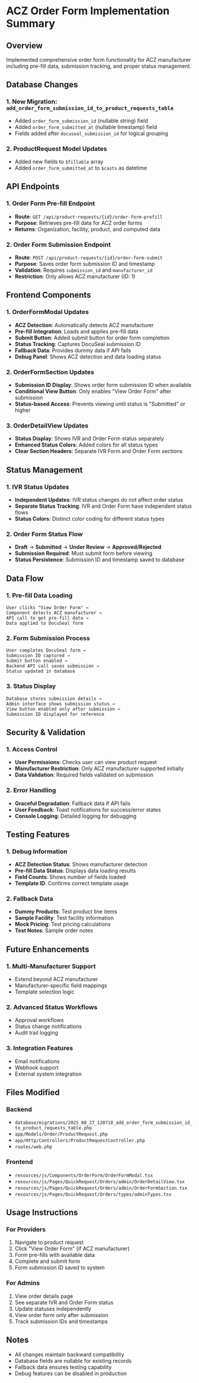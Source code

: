 # ACZ Order Form Implementation Summary

## Overview
Implemented comprehensive order form functionality for ACZ manufacturer including pre-fill data, submission tracking, and proper status management.

## Database Changes

### 1. New Migration: `add_order_form_submission_id_to_product_requests_table`
- Added `order_form_submission_id` (nullable string) field
- Added `order_form_submitted_at` (nullable timestamp) field
- Fields added after `docuseal_submission_id` for logical grouping

### 2. ProductRequest Model Updates
- Added new fields to `$fillable` array
- Added `order_form_submitted_at` to `$casts` as datetime

## API Endpoints

### 1. Order Form Pre-fill Endpoint
- **Route**: `GET /api/product-requests/{id}/order-form-prefill`
- **Purpose**: Retrieves pre-fill data for ACZ order forms
- **Returns**: Organization, facility, product, and computed data

### 2. Order Form Submission Endpoint
- **Route**: `POST /api/product-requests/{id}/order-form-submit`
- **Purpose**: Saves order form submission ID and timestamp
- **Validation**: Requires `submission_id` and `manufacturer_id`
- **Restriction**: Only allows ACZ manufacturer (ID: 1)

## Frontend Components

### 1. OrderFormModal Updates
- **ACZ Detection**: Automatically detects ACZ manufacturer
- **Pre-fill Integration**: Loads and applies pre-fill data
- **Submit Button**: Added submit button for order form completion
- **Status Tracking**: Captures DocuSeal submission ID
- **Fallback Data**: Provides dummy data if API fails
- **Debug Panel**: Shows ACZ detection and data loading status

### 2. OrderFormSection Updates
- **Submission ID Display**: Shows order form submission ID when available
- **Conditional View Button**: Only enables "View Order Form" after submission
- **Status-based Access**: Prevents viewing until status is "Submitted" or higher

### 3. OrderDetailView Updates
- **Status Display**: Shows IVR and Order Form status separately
- **Enhanced Status Colors**: Added colors for all status types
- **Clear Section Headers**: Separate IVR Form and Order Form sections

## Status Management

### 1. IVR Status Updates
- **Independent Updates**: IVR status changes do not affect order status
- **Separate Status Tracking**: IVR and Order Form have independent status flows
- **Status Colors**: Distinct color coding for different status types

### 2. Order Form Status Flow
- **Draft** → **Submitted** → **Under Review** → **Approved/Rejected**
- **Submission Required**: Must submit form before viewing
- **Status Persistence**: Submission ID and timestamp saved to database

## Data Flow

### 1. Pre-fill Data Loading
```
User clicks "View Order Form" → 
Component detects ACZ manufacturer → 
API call to get pre-fill data → 
Data applied to DocuSeal form
```

### 2. Form Submission Process
```
User completes DocuSeal form → 
Submission ID captured → 
Submit button enabled → 
Backend API call saves submission → 
Status updated in database
```

### 3. Status Display
```
Database stores submission details → 
Admin interface shows submission status → 
View button enabled only after submission → 
Submission ID displayed for reference
```

## Security & Validation

### 1. Access Control
- **User Permissions**: Checks user can view product request
- **Manufacturer Restriction**: Only ACZ manufacturer supported initially
- **Data Validation**: Required fields validated on submission

### 2. Error Handling
- **Graceful Degradation**: Fallback data if API fails
- **User Feedback**: Toast notifications for success/error states
- **Console Logging**: Detailed logging for debugging

## Testing Features

### 1. Debug Information
- **ACZ Detection Status**: Shows manufacturer detection
- **Pre-fill Data Status**: Displays data loading results
- **Field Counts**: Shows number of fields loaded
- **Template ID**: Confirms correct template usage

### 2. Fallback Data
- **Dummy Products**: Test product line items
- **Sample Facility**: Test facility information
- **Mock Pricing**: Test pricing calculations
- **Test Notes**: Sample order notes

## Future Enhancements

### 1. Multi-Manufacturer Support
- Extend beyond ACZ manufacturer
- Manufacturer-specific field mappings
- Template selection logic

### 2. Advanced Status Workflows
- Approval workflows
- Status change notifications
- Audit trail logging

### 3. Integration Features
- Email notifications
- Webhook support
- External system integration

## Files Modified

### Backend
- `database/migrations/2025_08_27_120718_add_order_form_submission_id_to_product_requests_table.php`
- `app/Models/Order/ProductRequest.php`
- `app/Http/Controllers/ProductRequestController.php`
- `routes/web.php`

### Frontend
- `resources/js/Components/OrderForm/OrderFormModal.tsx`
- `resources/js/Pages/QuickRequest/Orders/admin/OrderDetailView.tsx`
- `resources/js/Pages/QuickRequest/Orders/admin/OrderFormSection.tsx`
- `resources/js/Pages/QuickRequest/Orders/types/adminTypes.tsx`

## Usage Instructions

### For Providers
1. Navigate to product request
2. Click "View Order Form" (if ACZ manufacturer)
3. Form pre-fills with available data
4. Complete and submit form
5. Form submission ID saved to system

### For Admins
1. View order details page
2. See separate IVR and Order Form status
3. Update statuses independently
4. View order form only after submission
5. Track submission IDs and timestamps

## Notes
- All changes maintain backward compatibility
- Database fields are nullable for existing records
- Fallback data ensures testing capability
- Debug features can be disabled in production
